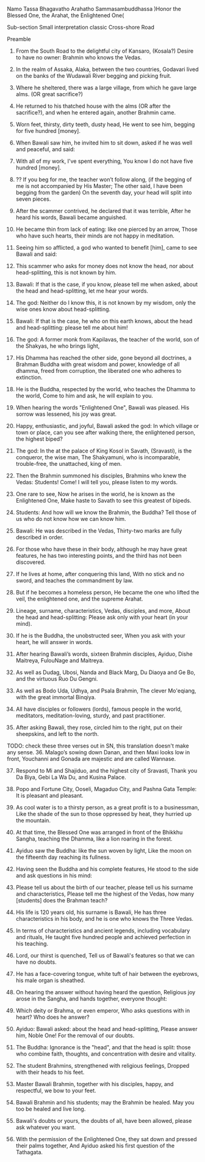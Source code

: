 Namo Tassa Bhagavatho Arahatho Sammasambuddhassa
)Honor the Blessed One, the Arahat, the Enlightened One(

Sub-section
Small interpretation classic
Cross-shore Road

Preamble

1. From the South Road to the delightful city of Kansaro, (Kosala?)
Desire to have no owner: Brahmin who knows the Vedas.

2. In the realm of Assaka, Alaka, between the two countries,
Godavari lived on the banks of the Wudawali River begging and picking fruit.

3. Where he sheltered, there was a large village,
from which he gave large alms. (OR great sacrifice?)

4. He returned to his thatched house with the alms (OR after the sacrifice?),
and when he entered again, another Brahmin came.

5. Worn feet, thirsty, dirty teeth, dusty head,
He went to see him, begging for five hundred [money].

6. When Bawali saw him, he invited him to sit down,
asked if he was well and peaceful, and said:

7. With all of my work, I've spent everything,
You know I do not have five hundred [money].

8. ??  If you beg for me, the teacher won’t follow along, (if the begging of me is not accompanied by His Master; The other said, I have been begging from the garden)
On the seventh day, your head will split into seven pieces.

9. After the scammer contrived, he declared that it was terrible,
After he heard his words, Bawali became anguished.

10. He became thin from lack of eating: like one pierced by an arrow,
Those who have such hearts, their minds are not happy in meditation.

11. Seeing him so afflicted, a god who wanted to benefit [him],
came to see Bawali and said:

12. This scammer who asks for money does not know the head,
nor about head-splitting, this is not known by him.

13. Bawali: If that is the case, if you know, please tell me when asked,
about the head and head-splitting, let me hear your words.

14. The god: Neither do I know this, it is not known by my wisdom,
only the wise ones know about head-splitting.

15. Bawali: If that is the case, he who on this earth knows,
about the head and head-splitting: please tell me about him!

16. The god: A former monk from Kapilavas, the teacher of the world,
son of the Shakyas, he who brings light,

17. His Dhamma has reached the other side, gone beyond all doctrines,
a Brahman Buddha with great wisdom and power, knowledge of all dhamma,
freed from corruption, the liberated one who adheres to extinction.

18. He is the Buddha, respected by the world, who teaches the Dhamma to the world,
Come to him and ask, he will explain to you.

19. When hearing the words "Enlightened One", Bawali was pleased.
His sorrow was lessened, his joy was great.

20. Happy, enthusiastic, and joyful, Bawali asked the god:
In which village or town or place,
can you see after walking there, the enlightened person, the highest biped?

21. The god: In the at the palace of King Kosol in Savath, (Sravasti), is the conqueror, the wise man,
The Shakyamuni, who is incomparable, trouble-free, the unattached, king of men.

22. Then the Brahmin summoned his disciples, Brahmins who knew the Vedas:
Students! Come! I will tell you, please listen to my words.

23. One rare to see,
Now he arises in the world, he is known as the Enlightened One,
Make haste to Savath to see this greatest of bipeds.

24. Students: And how will we know the Brahmin, the Buddha?
Tell those of us who do not know how we can know him.

25. Bawali: He was described in the Vedas,
Thirty-two marks are fully described in order.

26. For those who have these in their body,
although he may have great features, he has two interesting points,
and the third has not been discovered.

27. If he lives at home, after conquering this land,
With no stick and no sword, and teaches the commandment by law.

28. But if he becomes a homeless person,
He became the one who lifted the veil, the enlightened one, and the supreme Arahat.

29. Lineage, surname, characteristics, Vedas, disciples, and more,
About the head and head-splitting: Please ask only with your heart (in your mind).

30. If he is the Buddha, the unobstructed seer,
When you ask with your heart, he will answer in words.

31. After hearing Bawali’s words, sixteen Brahmin disciples,
Ayiduo, Dishe Maitreya, FulouNage and Maitreya.

32. As well as Dudag, Ubosi, Nanda and Black Marg,
Du Diaoya and Ge Bo, and the virtuous Ruo Du Gengni.

33. As well as Bodo Uda, Udhya, and Psala Brahmin,
The clever Mo'eqiang, with the great immortal Binqiya.

34. All have disciples or followers (lords), famous people in the world,
meditators, meditation-loving, sturdy, and past practitioner.

35. After asking Bawali, they rose, circled him to the right,
put on their sheepskins, and left to the north.

TODO: check these three verses out in SN, this translation doesn't make any sense.
36. Malago’s sowing down Danan, and then Maxi looks low in front,
Youchanni and Gonada are majestic and are called Wannase.

37. Respond to Mi and Shajiduo, and the highest city of Sravasti,
Thank you Da Biya, Gebi La Wa Du, and Kusina Palace.

38. Popo and Fortune City, Ooseli, Magaduo City,
and Pashna Gata Temple: It is pleasant and pleasant.

39. As cool water is to a thirsty person, as a great profit is to a businessman,
Like the shade of the sun to those oppressed by heat, they hurried up the mountain.

40. At that time, the Blessed One was arranged in front of the Bhikkhu Sangha,
teaching the Dhamma, like a lion roaring in the forest.

41. Ayiduo saw the Buddha: like the sun woven by light,
Like the moon on the fifteenth day reaching its fullness.

42. Having seen the Buddha and his complete features,
He stood to the side and ask questions in his mind:

43. Please tell us about the birth of our teacher, please tell us his surname and characteristics,
Please tell me the highest of the Vedas, how many [students] does the Brahman teach?

44. His life is 120 years old, his surname is Bawali,
He has three characteristics in his body, and he is one who knows the Three Vedas.

45. In terms of characteristics and ancient legends, including vocabulary and rituals,
He taught five hundred people and achieved perfection in his teaching.

46. Lord, our thirst is quenched,
Tell us of Bawali's features so that we can have no doubts.

47. He has a face-covering tongue,
white tuft of hair between the eyebrows, his male organ is sheathed.

48. On hearing the answer without having heard the question,
Religious joy arose in the Sangha, and hands together, everyone thought:

49. Which deity or Brahma, or even emperor,
Who asks questions with in heart? Who does he answer?

50. Ayiduo: Bawali asked: about the head and head-splitting,
Please answer him, Noble One! For the removal of our doubts.

51. The Buddha: Ignorance is the "head", and that the head is split:
those who combine faith, thoughts, and concentration with desire and vitality.

52. The student Brahmins, strengthened with religious feelings,
Dropped with their heads to his feet.

53. Master Bawali Brahmin, together with his disciples,
happy, and respectful, we bow to your feet.

54. Bawali Brahmin and his students;
may the Brahmin be healed. May you too be healed and live long.

55. Bawali's doubts or yours, the doubts of all,
have been allowed, please ask whatever you want.

56. With the permission of the Enlightened One, they sat down and pressed their palms together,
And Ayiduo asked his first question of the Tathagata.
